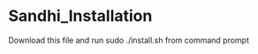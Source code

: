 Sandhi_Installation
===================

Download this file and run sudo ./install.sh from  command prompt
